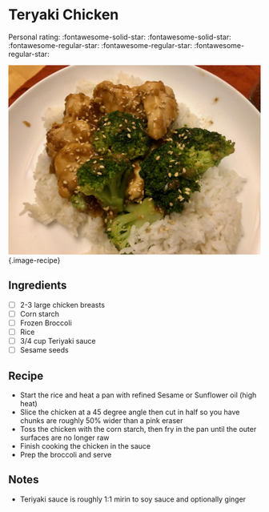 # Teryaki Chicken

<!-- {cts} rating=2; (User can specify rating on scale of 1-5) -->

Personal rating: :fontawesome-solid-star: :fontawesome-solid-star: :fontawesome-regular-star: :fontawesome-regular-star: :fontawesome-regular-star:

<!-- {cte} -->

<!-- {cts} name_image=teryaki_chicken.jpeg; (User can specify image name) -->

![teryaki_chicken.jpeg](./teryaki_chicken.jpeg){.image-recipe}

<!-- {cte} -->

## Ingredients

- [ ] 2-3 large chicken breasts
- [ ] Corn starch
- [ ] Frozen Broccoli
- [ ] Rice
- [ ] 3/4 cup Teriyaki sauce
- [ ] Sesame seeds

## Recipe

- Start the rice and heat a pan with refined Sesame or Sunflower oil (high heat)
- Slice the chicken at a 45 degree angle then cut in half so you have chunks are roughly 50% wider than a pink eraser
- Toss the chicken with the corn starch, then fry in the pan until the outer surfaces are no longer raw
- Finish cooking the chicken in the sauce
- Prep the broccoli and serve

## Notes

- Teriyaki sauce is roughly 1:1 mirin to soy sauce and optionally ginger
